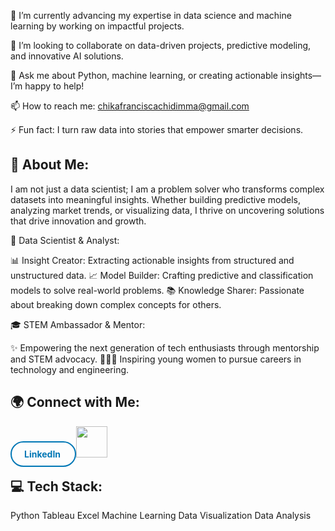 🔭 I’m currently advancing my expertise in data science and machine learning by working on impactful projects.

👯 I’m looking to collaborate on data-driven projects, predictive modeling, and innovative AI solutions.

💬 Ask me about Python, machine learning, or creating actionable insights—I’m happy to help!

📫 How to reach me: chikafranciscachidimma@gmail.com

⚡ Fun fact: I turn raw data into stories that empower smarter decisions.

**💫 About Me:** 
---
I am not just a data scientist; I am a problem solver who transforms complex datasets into meaningful insights. Whether building predictive models, analyzing market trends, or visualizing data, I thrive on uncovering solutions that drive innovation and growth.

🤖 Data Scientist & Analyst:

📊 Insight Creator: Extracting actionable insights from structured and unstructured data. 📈 Model Builder: Crafting predictive and classification models to solve real-world problems. 📚 Knowledge Sharer: Passionate about breaking down complex concepts for others.

🎓 STEM Ambassador & Mentor:

✨ Empowering the next generation of tech enthusiasts through mentorship and STEM advocacy. 👩🏽‍🏫 Inspiring young women to pursue careers in technology and engineering.

**🌍 Connect with Me:**
---
<a href="https://www.linkedin.com/in/chika-francisca-chidimma-659428203/" style="text-decoration: none; color: #0077b5; border: 2px solid #0077b5; padding: 10px 20px; border-radius: 30px; font-weight: bold;">
  LinkedIn
</a>

<a href="https://www.facebook.com/share/163jjSDmPZ/?mibextid=wwXIfr">
  <img src="https://upload.wikimedia.org/wikipedia/commons/5/51/Facebook_f_logo_%282019%29.svg" width="50" height="50"/>
</a>

**💻 Tech Stack:**
---
Python Tableau Excel Machine Learning Data Visualization Data Analysis
